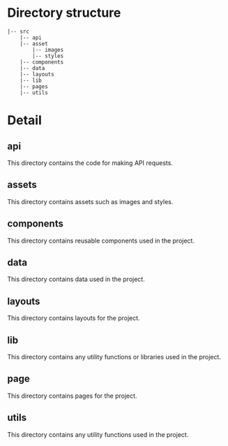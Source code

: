 # Directory structure

```
|-- src
    |-- api
    |-- asset
        |-- images
        |-- styles
    |-- components
    |-- data
    |-- layouts
    |-- lib
    |-- pages
    |-- utils
```

# Detail

## api
This directory contains the code for making API requests.
## assets
This directory contains assets such as images and styles.
## components
This directory contains reusable components used in the project.
## data
This directory contains data used in the project.
## layouts 
This directory contains layouts for the project.
## lib
This directory contains any utility functions or libraries used in the project.
## page 
This directory contains pages for the project.
## utils
This directory contains any utility functions used in the project.